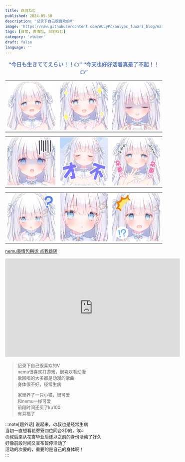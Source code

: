 ```yaml
---
title: 白羽ねむ
published: 2024-05-30
description: '记录下自己很喜欢的V'
image: 'https://raw.githubusercontent.com/AULyPc/aulypc_fuwari_blog/main/picture/mypic/data/shiroha_nemu/shiroha_nemu.webp'
tags: [日常, 表情包, 白羽ねむ]
category: 'vtuber'
draft: false
language: ''
---
```


 <p style="text-align:center;color:#5a79ba;font-size:1.2em;font-weight: bold;">“今日も生きててえらい！！☁” “今天也好好活着真是了不起！！☁” </p>

<table><tr>
<td><img src="https://raw.githubusercontent.com/AULyPc/aulypc_fuwari_blog/main/picture/mypic/data/shiroha_nemu/1.webp" border=0 width=200 height=""></td>
<td><img src="https://raw.githubusercontent.com/AULyPc/aulypc_fuwari_blog/main/picture/mypic/data/shiroha_nemu/kirakira.webp" border=0 width=200 height=""></td>
<td><img src="https://raw.githubusercontent.com/AULyPc/aulypc_fuwari_blog/main/picture/mypic/data/shiroha_nemu/3.webp" border=0 width=200 height=""></td>
</tr></table>
<table><tr>
<td><img src="https://raw.githubusercontent.com/AULyPc/aulypc_fuwari_blog/main/picture/mypic/data/shiroha_nemu/4.webp" border=0 width=200 height=""></td>
<td><img src="https://raw.githubusercontent.com/AULyPc/aulypc_fuwari_blog/main/picture/mypic/data/shiroha_nemu/5.webp" border=0 width=200 height=""></td>
<td><img src="https://raw.githubusercontent.com/AULyPc/aulypc_fuwari_blog/main/picture/mypic/data/shiroha_nemu/zako.webp" border=0 width=200 height=""></td>
</tr></table>
<table><tr>
<td><img src="https://raw.githubusercontent.com/AULyPc/aulypc_fuwari_blog/main/picture/mypic/data/shiroha_nemu/7.webp" border=0 width=200 height=""></td>
<td><img src="https://raw.githubusercontent.com/AULyPc/aulypc_fuwari_blog/main/picture/mypic/data/shiroha_nemu/8.webp" border=0 width=200 height=""></td>
<td><img src="https://raw.githubusercontent.com/AULyPc/aulypc_fuwari_blog/main/picture/mypic/data/shiroha_nemu/9.webp" border=0 width=200 height=""></td>
</tr></table>

[nemu表情包搬运 点我跳转](https://www.bilibili.com/opus/815622449975525442)

<div class="video-container">
    <!-- 下面这个iframe即从youtube网站上获取的iframe代码 -->
    <iframe width="560" height="315" src="https://www.youtube.com/embed/oJJbg0lYGMo?si=1bVNalLTkJqmSLa3" title="YouTube video player" frameborder="0" allow="accelerometer; autoplay; clipboard-write; encrypted-media; gyroscope; picture-in-picture; web-share" referrerpolicy="strict-origin-when-cross-origin" allowfullscreen></iframe>
</div>

> 记录下自己很喜欢的V  
> nemu很喜欢打游戏，很喜欢看动漫  
> 歌回唱的大多都是动漫的歌曲  
> 身体很不好，经常生病  
> 
> 家里养了一只小猫，很可爱  
> 和nemu一样可爱  
> 前段时间还买了ku100  
> 有耳福了  

:::note[题外话]
说起来，の叔也是经常生病  
当初一直想看花寄寮四位同台3D的，唉~  
の叔后来从花寄毕业后还以之前的身份活动了好久  
好像前段时间又宣布暂停活动了  
活动的次要的，重要的是自己的身体啊！  
:::